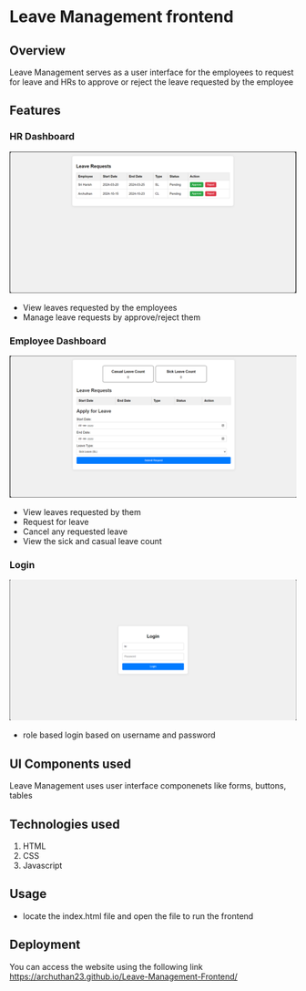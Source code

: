 # Leave Management frontend

## Overview
Leave Management serves as a user interface for the employees to request for leave and HRs to approve or reject the leave requested by the employee

## Features

### HR Dashboard
![HR Dashboard](Readme_screenshots/HRDashboard.png)
- View leaves requested by the employees
- Manage leave requests by approve/reject them
### Employee Dashboard
![Employee Dashboard](Readme_screenshots/EmployeeDashboard.png)
- View leaves requested by them
- Request for leave
- Cancel any requested leave
- View the sick and casual leave count
### Login
![Login](Readme_screenshots/Login.png)
- role based login based on username and password
## UI Components used
Leave Management uses user interface componenets like forms, buttons, tables

## Technologies used
1. HTML
2. CSS
3. Javascript
## Usage
- locate the index.html file and open the file to run the frontend
## Deployment
You can access the website using the following link https://archuthan23.github.io/Leave-Management-Frontend/
